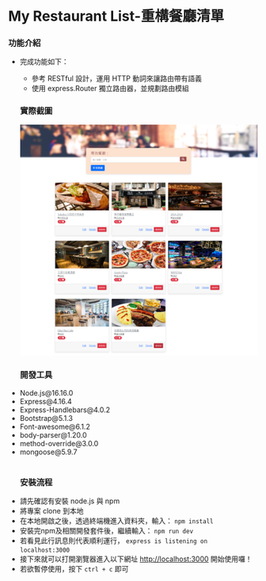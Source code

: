 <h1>My Restaurant List-重構餐廳清單</h1>
<h3>功能介紹</h3>
<ul>
<li>
<p>完成功能如下：</p>
<ul>
<li>參考 RESTful 設計，運用 HTTP 動詞來讓路由帶有語義</li>
<li>使用 express.Router 獨立路由器，並規劃路由模組</li>
</ul>
</li>
<h3>實際截圖</h3>
<img src="https://github.com/wilson0922/restaurant-list-phase1/blob/main/image/restaurant-list-phase1.png" alt="image" style="max-width: 100%;">

<h3>開發工具</h3>
<li>Node.js@16.16.0</li>
<li>Express@4.16.4</li>
<li>Express-Handlebars@4.0.2</li>
<li>Bootstrap@5.1.3</li>
<li>Font-awesome@6.1.2</li>
<li>body-parser@1.20.0</li>
<li>method-override@3.0.0</li>
<li>mongoose@5.9.7</li>

<br>
<h3>安裝流程</h3>

<li>請先確認有安裝 node.js 與 npm</li>
<li>將專案 clone 到本地</li>
<li>在本地開啟之後，透過終端機進入資料夾，輸入： <code>npm install</code></li>
<li>安裝完npm及相關開發套件後，繼續輸入： <code>npm run dev</code></li>
<li>若看見此行訊息則代表順利運行， <code>express is listening on localhost:3000</code></li>
<li>接下來就可以打開瀏覽器進入以下網址 <a href="http://localhost:3000" rel="nofollow">http://localhost:3000</a> 開始使用囉！</li>
<li>若欲暫停使用，按下 <code>ctrl + c</code> 即可</li>

